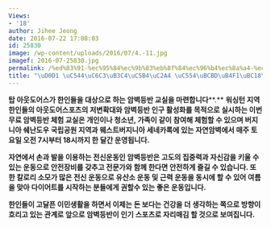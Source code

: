 ```yaml
---
Views:
- '18'
author: Jihee Jeong
date: 2016-07-22 17:08:03
id: 25830
image: /wp-content/uploads/2016/07/4.-11.jpg
imagef: 2016-07-25830.jpg
permalink: /%ed%83%91-%ec%95%84%ec%9b%83%eb%8f%84%ec%96%b4%ec%8a%a4-%ec%95%94%eb%b2%bd%eb%93%b1%eb%b0%98%ea%b5%90%ec%8b%a4-2/
title: "\uD0D1 \uC544\uC6C3\uB3C4\uC5B4\uC2A4 \uC554\uBCBD\uB4F1\uBC18\uAD50\uC2E4"
---
```


**탑 아웃도어스가 한인들을 대상으로 하는 암벽등반 교실을 마련합니다****.** **워싱턴 지역 한인들의 아웃도어스포츠의 저변확대와 암벽등반 인구 활성화를 목적으로 실시하는 이번 무료 암벽등반 체험 교실은 개인이나 청소년, 가족이 같이 참여해 체험할 수 있으며 버지니아 쉐난도우 국립공원 지역과 웨스트버지니아 세네카록에 있는 자연암벽에서 매주 토요일 오전 7시부터 18시까지 한 달간 운영됩니다.**

**자연에서 손과 발을 이용하는 전신운동인 암벽등반은 고도의 집중력과 자신감을 키울 수 있는 운동으로 안전장비를 갖추고 전문가와 함께 한다면 안전하게 즐길 수 있습니다. 또한 칼로리 소모가 많은 전신 운동으로 유산소 운동 및 근력 운동을 동시에 할 수 있어 여름을 맞아 다이어트를 시작하는 분들에게 권할수 있는 좋은 운동입니다.**

**한인들이 고달픈 이민생활을 하면서 이제는 돈 보다는 건강을 더 생각하는 쪽으로 방향이 흐리고 있는 관계로 앞으로 암벽등반이 인기 스포츠로 자리매김 할 것으로 보여집니다.**